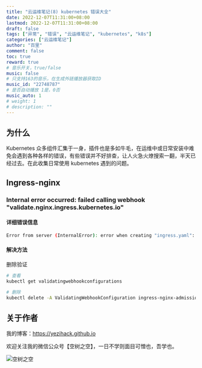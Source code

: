 ```yaml
---
title: "云运维笔记(8) kubernetes 错误大全"
date: 2022-12-07T11:31:00+08:00
lastmod: 2022-12-07T11:31:00+08:00
draft: false
tags: ["异常", "错误", "云运维笔记", "kubernetes", "k8s"]
categories: ["云运维笔记"]
author: "百里"
comment: false
toc: true
reward: true
# 音乐开关，true/false
music: false
# 只支持163的音乐，在生成外链播放器获取ID
music_id: "22748787"
# 是否自动播放 1是，0否
music_auto: 1
# weight: 1
# description: ""
---
```


## 为什么

Kubernetes 众多组件汇集于一身，插件也是多如牛毛，在运维中或日常安装中难免会遇到各种各样的错误，有些错误并不好排查，让人火急火燎搜索一翻，半天已经过去。在此收集日常使用 kubernetes 遇到的问题。

## Ingress-nginx

### Internal error occurred: failed calling webhook "validate.nginx.ingress.kubernetes.io"

#### 详细错误信息

```sh
Error from server (InternalError): error when creating "ingress.yaml": Internal error occurred: failed calling webhook "validate.nginx.ingress.kubernetes.io": Post "https://ingress-nginx-controller-admission.ingress-nginx.svc:443/networking/v1beta1/ingresses?timeout=10s": context deadline exceeded
```

#### 解决方法

删除验证

```sh
# 查看
kubectl get validatingwebhookconfigurations

# 删除
kubectl delete -A ValidatingWebhookConfiguration ingress-nginx-admission
```













## 关于作者

我的博客：<https://yezihack.github.io>

欢迎关注我的微信公众号【空树之空】，一日不学则面目可憎也，吾学也。

![空树之空](https://cdn.jsdelivr.net/gh/yezihack/assets/b/20210122112114.png?imageslim)
